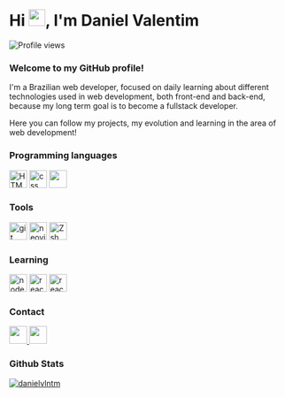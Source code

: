 <h1 align="left">Hi <img src="https://raw.githubusercontent.com/kaueMarques/kaueMarques/master/hi.gif" height="30px">, I'm Daniel Valentim</h1>
<p align="left"> <img src="https://komarev.com/ghpvc/?username=Dani3lValentim&color=yellow" alt="Profile views" /> </p>


### Welcome to my GitHub profile!
<p>I'm a Brazilian web developer, focused on daily learning about different technologies used in web development, both front-end and back-end, because my long term goal is to become a fullstack developer.
<p>Here you can follow my projects, my evolution and learning in the area of ​​web development!</p>

### Programming languages
<div>
    <img height="32" src="https://img.shields.io/badge/HTML5-E34F26?style=for-the-badge&logo=HTML5&logoColor=white" alt="HTML"/>
    <img height="32" src="https://img.shields.io/badge/CSS3-1572B6?style=for-the-badge&logo=CSS3&logoColor=white" alt="css"/>
    <img height="32" src="https://img.shields.io/badge/JavaScript-F7DF1E?style=for-the-badge&logo=JavaScript&logoColor=black"/>
</div>
<!--
<img src="https://img.shields.io/badge/GIT?style=for-the-badge&logo=git&logoColor=white" alt="git"/>
-->

### Tools
<div>
<!--    <img src="https://cdn.jsdelivr.net/gh/devicons/devicon/icons/git/git-original.svg" width="40px" height="40px" />-->
    <img height="32" src="https://img.shields.io/badge/GIT-E44C30?style=for-the-badge&logo=git&logoColor=white" alt="git"/>
    <img height="32" src="https://img.shields.io/badge/NeoVim-%2357A143.svg?&style=for-the-badge&logo=neovim&logoColor=white" alt="neovim" />
    <img height="32" src="https://img.shields.io/badge/Zsh-4EAA25?style=for-the-badge&logo=GNU%20Bash&logoColor=white" alt="Zsh" />
</div>

### Learning
<div>
    <img height="32" src="https://img.shields.io/badge/Node.js-43853D?style=for-the-badge&logo=node.js&logoColor=white" alt="node JS"/>
    <img height="32" src="https://img.shields.io/badge/React-20232A?style=for-the-badge&logo=react&logoColor=61DAFB" alt="react"/>
    <img height="32" src="https://img.shields.io/badge/React_Native-20232A?style=for-the-badge&logo=react&logoColor=61DAFB" alt="react-native"/>
</div>

<!--
<img src="https://cdn.jsdelivr.net/gh/devicons/devicon/icons/git/git-original.svg" width="40px" height="40px" />
<img src="https://cdn.jsdelivr.net/gh/devicons/devicon/icons/html5/html5-original.svg" width="40px" height="40px" />
<img src="https://cdn.jsdelivr.net/gh/devicons/devicon/icons/css3/css3-original.svg" width="40px" height="40px" />
<img src="https://cdn.jsdelivr.net/gh/devicons/devicon/icons/javascript/javascript-original.svg" width="40px" height="40px" />
<img src="https://cdn.jsdelivr.net/gh/devicons/devicon/icons/bash/bash-plain.svg" width="40px" height="40px" />
<img src="https://cdn.jsdelivr.net/gh/devicons/devicon/icons/vuejs/vuejs-original.svg" width="40px" height="40px" />
-->

### Contact
<div>
<!--<a href="https://www.youtube.com/seu-canal-youtube-aqui" target="_blank"><img src="https://img.shields.io/badge/YouTube-FF0000?style=for-the-badge&logo=youtube&logoColor=white" target="_blank"></a>
    <a height="32" href="https://instagram.com/seu-usuário-instagram-aqui" target="_blank"><img src="https://img.shields.io/badge/-Instagram-%23E4405F?style=for-the-badge&logo=instagram&logoColor=white" target="_blank"></a>
    <a height="32" href="https://www.twitch.tv/seu-usuário-aqui" target="_blank"><img src="https://img.shields.io/badge/Twitch-9146FF?style=for-the-badge&logo=twitch&logoColor=white" target="_blank"></a>
-->
<a href="mailto:dev.danielvln@gmail.com">
    <img height="32" src="https://img.shields.io/badge/Gmail-D14836?style=for-the-badge&logo=gmail&logoColor=white" target="_blank">
</a>
<a href="https://www.linkedin.com/in/danielvlntm" target="_blank">
    <img height="32" src="https://img.shields.io/badge/-LinkedIn-%230077B5?style=for-the-badge&logo=linkedin&logoColor=white" target="_blank">
</a>   
</div>

<!--[![card](https://github-readme-stats.vercel.app/api?username=Dani3lValentim&theme=dark&show_icons=true)](https://github.com/anuraghazara/github-read-stats)-->

### Github Stats
[![danielvlntm](https://github-readme-stats.vercel.app/api/top-langs/?username=danielvlntm&layout=compact&theme=dracula)](https://github.com/anuraghazra/github-readme-stats)


